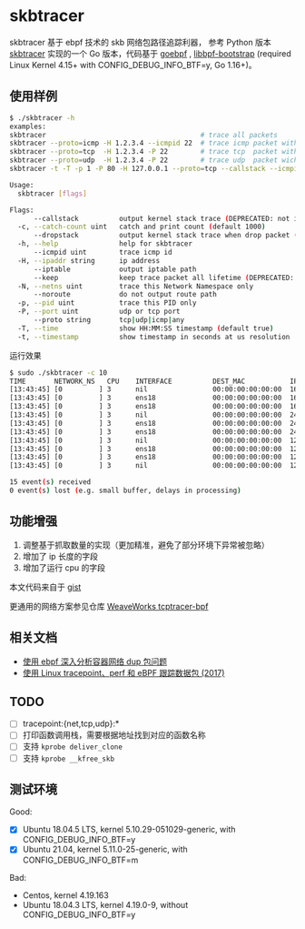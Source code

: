 # skbtracer

skbtracer 基于 ebpf 技术的 skb 网络包路径追踪利器， 参考 Python 版本 [skbtracer](https://github.com/DavadDi/skbtracer) 实现的一个 Go 版本，代码基于 [goebpf](https://github.com/dropbox/goebpf) , [libbpf-bootstrap](https://github.com/libbpf/libbpf-bootstrap) (required Linux Kernel 4.15+ with CONFIG_DEBUG_INFO_BTF=y, Go 1.16+)。

## 使用样例

```bash
$ ./skbtracer -h
examples:
skbtracer                                      # trace all packets
skbtracer --proto=icmp -H 1.2.3.4 --icmpid 22  # trace icmp packet with addr=1.2.3.4 and icmpid=22
skbtracer --proto=tcp  -H 1.2.3.4 -P 22        # trace tcp  packet with addr=1.2.3.4:22
skbtracer --proto=udp  -H 1.2.3.4 -P 22        # trace udp  packet wich addr=1.2.3.4:22
skbtracer -t -T -p 1 -P 80 -H 127.0.0.1 --proto=tcp --callstack --icmpid=100 -N 10000

Usage:
  skbtracer [flags]

Flags:
      --callstack          output kernel stack trace (DEPRECATED: not implemented to print the function stack)
  -c, --catch-count uint   catch and print count (default 1000)
      --dropstack          output kernel stack trace when drop packet (DEPRECATED: not supported on Ubuntu 18.04.5 LTS with kernel 5.10.29-051029-generic)
  -h, --help               help for skbtracer
      --icmpid uint        trace icmp id
  -H, --ipaddr string      ip address
      --iptable            output iptable path
      --keep               keep trace packet all lifetime (DEPRECATED: not implemented yet)
  -N, --netns uint         trace this Network Namespace only
      --noroute            do not output route path
  -p, --pid uint           trace this PID only
  -P, --port uint          udp or tcp port
      --proto string       tcp|udp|icmp|any
  -T, --time               show HH:MM:SS timestamp (default true)
  -t, --timestamp          show timestamp in seconds at us resolution
```

运行效果

```bash
$ sudo ./skbtracer -c 10
TIME       NETWORK_NS   CPU    INTERFACE          DEST_MAC           IP_LEN PKT_INFO                                               TRACE_INFO
[13:43:45] [0         ] 3      nil                00:00:00:00:00:00  168    T_ACK,PSH:10.0.1.10:22->10.0.4.15:55343                ffff9a271b1b3ae0.0:ip_output
[13:43:45] [0         ] 3      ens18              00:00:00:00:00:00  168    T_ACK,PSH:10.0.1.10:22->10.0.4.15:55343                ffff9a271b1b3ae0.0:ip_finish_output
[13:43:45] [0         ] 3      ens18              00:00:00:00:00:00  168    T_ACK,PSH:10.0.1.10:22->10.0.4.15:55343                ffff9a271b1b3ae0.0:__dev_queue_xmit
[13:43:45] [0         ] 3      nil                00:00:00:00:00:00  248    T_ACK,PSH:10.0.1.10:22->10.0.4.15:55343                ffff9a271b1b36e0.0:ip_output
[13:43:45] [0         ] 3      ens18              00:00:00:00:00:00  248    T_ACK,PSH:10.0.1.10:22->10.0.4.15:55343                ffff9a271b1b36e0.0:ip_finish_output
[13:43:45] [0         ] 3      ens18              00:00:00:00:00:00  248    T_ACK,PSH:10.0.1.10:22->10.0.4.15:55343                ffff9a271b1b36e0.0:__dev_queue_xmit
[13:43:45] [0         ] 3      nil                00:00:00:00:00:00  120    T_ACK,PSH:10.0.1.10:22->10.0.4.15:55343                ffff9a271b1b2ce0.0:ip_output
[13:43:45] [0         ] 3      ens18              00:00:00:00:00:00  120    T_ACK,PSH:10.0.1.10:22->10.0.4.15:55343                ffff9a271b1b2ce0.0:ip_finish_output
[13:43:45] [0         ] 3      ens18              00:00:00:00:00:00  120    T_ACK,PSH:10.0.1.10:22->10.0.4.15:55343                ffff9a271b1b2ce0.0:__dev_queue_xmit
[13:43:45] [0         ] 3      nil                00:00:00:00:00:00  120    T_ACK,PSH:10.0.1.10:22->10.0.4.15:55343                ffff9a271b1b30e0.0:ip_output

15 event(s) received
0 event(s) lost (e.g. small buffer, delays in processing)
```

## 功能增强

1. 调整基于抓取数量的实现（更加精准，避免了部分环境下异常被忽略）
2. 增加了 ip 长度的字段
3. 增加了运行 cpu 的字段

本文代码来自于 [gist](https://gist.github.com/chendotjs/194768c411f15ecfec11e7235c435fa0)

更通用的网络方案参见仓库 [WeaveWorks tcptracer-bpf](https://github.com/weaveworks/tcptracer-bpf)

## 相关文档

* [使用 ebpf 深入分析容器网络 dup 包问题](https://blog.csdn.net/alex_yangchuansheng/article/details/104058072)
* [使用 Linux tracepoint、perf 和 eBPF 跟踪数据包 (2017)](https://github.com/DavadDi/bpf_study/blob/master/trace-packet-with-tracepoint-perf-ebpf/index_zh.md)

## TODO

- [ ] tracepoint:{net,tcp,udp}:*
- [ ] 打印函数调用栈，需要根据地址找到对应的函数名称
- [ ] 支持 `kprobe deliver_clone`
- [ ] 支持 `kprobe __kfree_skb`

## 测试环境

Good:

- [x] Ubuntu 18.04.5 LTS, kernel 5.10.29-051029-generic, with CONFIG_DEBUG_INFO_BTF=y
- [x] Ubuntu 21.04, kernel 5.11.0-25-generic, with CONFIG_DEBUG_INFO_BTF=m

Bad:

- Centos, kernel 4.19.163
- Ubuntu 18.04.3 LTS, kernel 4.19.0-9, without CONFIG_DEBUG_INFO_BTF=y


